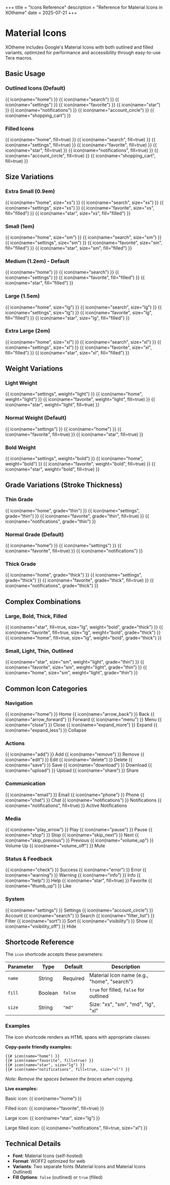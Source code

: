 +++
title = "Icons Reference"
description = "Reference for Material Icons in XOtheme"
date = 2025-07-21
+++

# Material Icons

XOtheme includes Google's Material Icons with both outlined and filled variants, optimized for performance and accessibility through easy-to-use Tera macros.

## Basic Usage

### Outlined Icons (Default)
{{ icon(name="home") }} {{ icon(name="search") }} {{ icon(name="settings") }} {{ icon(name="favorite") }} {{ icon(name="star") }} {{ icon(name="notifications") }} {{ icon(name="account_circle") }} {{ icon(name="shopping_cart") }}

### Filled Icons
{{ icon(name="home", fill=true) }} {{ icon(name="search", fill=true) }} {{ icon(name="settings", fill=true) }} {{ icon(name="favorite", fill=true) }} {{ icon(name="star", fill=true) }} {{ icon(name="notifications", fill=true) }} {{ icon(name="account_circle", fill=true) }} {{ icon(name="shopping_cart", fill=true) }}

## Size Variations

### Extra Small (0.9em)
{{ icon(name="home", size="xs") }} {{ icon(name="search", size="xs") }} {{ icon(name="settings", size="xs") }} {{ icon(name="favorite", size="xs", fill="filled") }} {{ icon(name="star", size="xs", fill="filled") }}

### Small (1em)
{{ icon(name="home", size="sm") }} {{ icon(name="search", size="sm") }} {{ icon(name="settings", size="sm") }} {{ icon(name="favorite", size="sm", fill="filled") }} {{ icon(name="star", size="sm", fill="filled") }}

### Medium (1.2em) - Default
{{ icon(name="home") }} {{ icon(name="search") }} {{ icon(name="settings") }} {{ icon(name="favorite", fill="filled") }} {{ icon(name="star", fill="filled") }}

### Large (1.5em)
{{ icon(name="home", size="lg") }} {{ icon(name="search", size="lg") }} {{ icon(name="settings", size="lg") }} {{ icon(name="favorite", size="lg", fill="filled") }} {{ icon(name="star", size="lg", fill="filled") }}

### Extra Large (2em)
{{ icon(name="home", size="xl") }} {{ icon(name="search", size="xl") }} {{ icon(name="settings", size="xl") }} {{ icon(name="favorite", size="xl", fill="filled") }} {{ icon(name="star", size="xl", fill="filled") }}

## Weight Variations

### Light Weight
{{ icon(name="settings", weight="light") }} {{ icon(name="home", weight="light") }} {{ icon(name="favorite", weight="light", fill=true) }} {{ icon(name="star", weight="light", fill=true) }}

### Normal Weight (Default)
{{ icon(name="settings") }} {{ icon(name="home") }} {{ icon(name="favorite", fill=true) }} {{ icon(name="star", fill=true) }}

### Bold Weight
{{ icon(name="settings", weight="bold") }} {{ icon(name="home", weight="bold") }} {{ icon(name="favorite", weight="bold", fill=true) }} {{ icon(name="star", weight="bold", fill=true) }}

## Grade Variations (Stroke Thickness)

### Thin Grade
{{ icon(name="home", grade="thin") }} {{ icon(name="settings", grade="thin") }} {{ icon(name="favorite", grade="thin", fill=true) }} {{ icon(name="notifications", grade="thin") }}

### Normal Grade (Default)
{{ icon(name="home") }} {{ icon(name="settings") }} {{ icon(name="favorite", fill=true) }} {{ icon(name="notifications") }}

### Thick Grade
{{ icon(name="home", grade="thick") }} {{ icon(name="settings", grade="thick") }} {{ icon(name="favorite", grade="thick", fill=true) }} {{ icon(name="notifications", grade="thick") }}

## Complex Combinations

### Large, Bold, Thick, Filled
{{ icon(name="star", fill=true, size="lg", weight="bold", grade="thick") }} {{ icon(name="favorite", fill=true, size="lg", weight="bold", grade="thick") }} {{ icon(name="home", fill=true, size="lg", weight="bold", grade="thick") }}

### Small, Light, Thin, Outlined
{{ icon(name="star", size="sm", weight="light", grade="thin") }} {{ icon(name="favorite", size="sm", weight="light", grade="thin") }} {{ icon(name="home", size="sm", weight="light", grade="thin") }}

## Common Icon Categories

### Navigation
{{ icon(name="home") }} Home 
{{ icon(name="arrow_back") }} Back 
{{ icon(name="arrow_forward") }} Forward 
{{ icon(name="menu") }} Menu 
{{ icon(name="close") }} Close 
{{ icon(name="expand_more") }} Expand 
{{ icon(name="expand_less") }} Collapse

### Actions
{{ icon(name="add") }} Add 
{{ icon(name="remove") }} Remove 
{{ icon(name="edit") }} Edit 
{{ icon(name="delete") }} Delete 
{{ icon(name="save") }} Save 
{{ icon(name="download") }} Download 
{{ icon(name="upload") }} Upload 
{{ icon(name="share") }} Share

### Communication
{{ icon(name="email") }} Email 
{{ icon(name="phone") }} Phone 
{{ icon(name="chat") }} Chat 
{{ icon(name="notifications") }} Notifications 
{{ icon(name="notifications", fill=true) }} Active Notifications

### Media
{{ icon(name="play_arrow") }} Play 
{{ icon(name="pause") }} Pause 
{{ icon(name="stop") }} Stop 
{{ icon(name="skip_next") }} Next 
{{ icon(name="skip_previous") }} Previous 
{{ icon(name="volume_up") }} Volume Up 
{{ icon(name="volume_off") }} Mute

### Status & Feedback
{{ icon(name="check") }} Success 
{{ icon(name="error") }} Error 
{{ icon(name="warning") }} Warning 
{{ icon(name="info") }} Info 
{{ icon(name="help") }} Help 
{{ icon(name="star", fill=true) }} Favorite 
{{ icon(name="thumb_up") }} Like

### System
{{ icon(name="settings") }} Settings 
{{ icon(name="account_circle") }} Account 
{{ icon(name="search") }} Search 
{{ icon(name="filter_list") }} Filter 
{{ icon(name="sort") }} Sort 
{{ icon(name="visibility") }} Show 
{{ icon(name="visibility_off") }} Hide

## Shortcode Reference

The `icon` shortcode accepts these parameters:

| Parameter | Type | Default | Description |
|-----------|------|---------|-------------|
| `name` | String | Required | Material Icon name (e.g., "home", "search") |
| `fill` | Boolean | `false` | `true` for filled, `false` for outlined |
| `size` | String | `"md"` | Size: "xs", "sm", "md", "lg", "xl" |

### Examples

The icon shortcode renders as HTML spans with appropriate classes:

**Copy-paste friendly examples:**

```jinja2
{{# icon(name="home") }}
{{# icon(name="favorite", fill=true) }}
{{# icon(name="star", size="lg") }}
{{# icon(name="notifications", fill=true, size="xl") }}
```

*Note: Remove the spaces between the braces when copying.*

**Live examples:**

Basic icon: {{ icon(name="home") }}

Filled icon: {{ icon(name="favorite", fill=true) }}

Large icon: {{ icon(name="star", size="lg") }}

Large filled icon: {{ icon(name="notifications", fill=true, size="xl") }}

## Technical Details

- **Font**: Material Icons (self-hosted)
- **Format**: WOFF2 optimized for web
- **Variants**: Two separate fonts (Material Icons and Material Icons Outlined)
- **Fill Options**: `false` (outlined) or `true` (filled)
